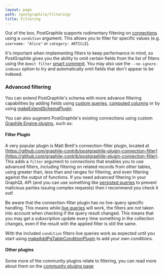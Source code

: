 ```yaml
---
layout: page
path: /postgraphile/filtering/
title: Filtering
---
```


Out of the box, PostGraphile supports rudimentary filtering on
[connections](/postgraphile/connections/) using a `condition` argument. This
allows you to filter for specific values (e.g. `username: "Alice"` or
`category: ARTICLE`).

It's important when implementing filters to keep performance in mind, so
PostGraphile gives you the ability to omit certain fields from the list of
filters using the `@omit filter` [smart comment](/postgraphile/smart-comments/).
You may also use the `--no-ignore-indexes` option to try and automatically omit
fields that don't appear to be indexed.

### Advanced filtering

You can extend PostGraphile's schema with more advance filtering capabilities by
adding fields using [custom queries](/postgraphile/custom-queries/),
[computed columns](/postgraphile/computed-columns/) or by using
[makeExtendSchemaPlugin](/postgraphile/make-extend-schema-plugin/).

You can also augment PostGraphile's existing connections using custom
[Graphile Engine plugins](/postgraphile/extending-raw/), such as:

#### Filter Plugin

A very popular plugin is Matt Bretl's connection-filter plugin, located at
[https://github.com/graphile-contrib/postgraphile-plugin-connection-filter](https://github.com/graphile-contrib/postgraphile-plugin-connection-filter).
This adds a `filter` argument to connections that enables you to use advanced
filters, including filtering on related records from other tables, using greater
than, less than and ranges for filtering, and even filtering against the output
of functions. If you need advanced filtering in your GraphQL API (and you can
use something like
[persisted queries](/postgraphile/production/#simple-query-whitelist-persisted-queries)
to prevent malicious parties issuing complex requests) then I recommend you
check it out!

Be aware that the connection-filter plugin has no live-query specific handling.
This means while [live queries](/postgraphile/live-queries/) will work, the
filters are not taken into account when checking if the query result changed.
This means that you may get a subscription update every time something in the
collection changes, even if the result with the applied filter is still the
same.

With the included `condition` filters live queries work as expected until you
start using [makeAddPgTableConditionPlugin](/postgraphile/make-add-pg-table-condition-plugin/) to add your own conditions.

#### Other plugins

Some more of the community plugins relate to filtering, you can read more about
them on the [community plugins page](/postgraphile/community-plugins/)

